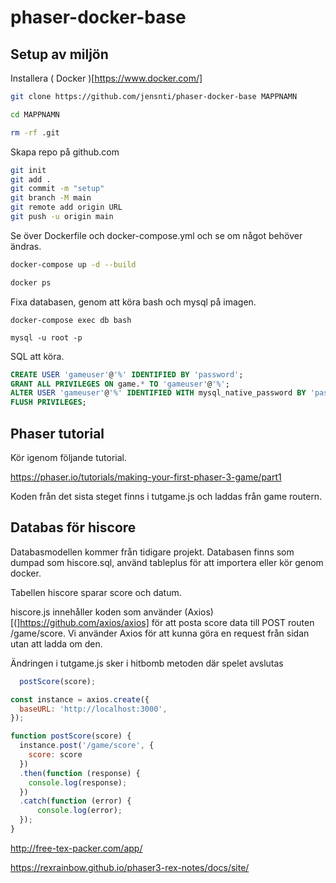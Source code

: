 # phaser-docker-base

## Setup av miljön

Installera ( Docker )[https://www.docker.com/]

```bash
git clone https://github.com/jensnti/phaser-docker-base MAPPNAMN

cd MAPPNAMN

rm -rf .git
```
Skapa repo på github.com

```bash
git init
git add .
git commit -m "setup"
git branch -M main
git remote add origin URL
git push -u origin main
```

Se över Dockerfile och docker-compose.yml och se om något behöver ändras.

```bash
docker-compose up -d --build

docker ps
```

Fixa databasen, genom att köra bash och mysql på imagen.
```
docker-compose exec db bash

mysql -u root -p
```

SQL att köra.

```sql
CREATE USER 'gameuser'@'%' IDENTIFIED BY 'password';
GRANT ALL PRIVILEGES ON game.* TO 'gameuser'@'%';
ALTER USER 'gameuser'@'%' IDENTIFIED WITH mysql_native_password BY 'password';
FLUSH PRIVILEGES;
```

## Phaser tutorial

Kör igenom följande tutorial.

https://phaser.io/tutorials/making-your-first-phaser-3-game/part1

Koden från det sista steget finns i tutgame.js och laddas från game routern.

## Databas för hiscore

Databasmodellen kommer från tidigare projekt.
Databasen finns som dumpad som hiscore.sql, använd tableplus för att importera eller kör genom docker.

Tabellen hiscore sparar score och datum.

hiscore.js innehåller koden som använder (Axios)[(]https://github.com/axios/axios] för att posta score data till POST routen /game/score.
Vi använder Axios för att kunna göra en request från sidan utan att ladda om den.

Ändringen i tutgame.js sker i hitbomb metoden där spelet avslutas
```javascript
  postScore(score);
```

```javascript
const instance = axios.create({
  baseURL: 'http://localhost:3000',
});

function postScore(score) {
  instance.post('/game/score', {
    score: score
  })
  .then(function (response) {
    console.log(response);
  })
  .catch(function (error) {
      console.log(error);
  });
} 
```

http://free-tex-packer.com/app/

https://rexrainbow.github.io/phaser3-rex-notes/docs/site/
